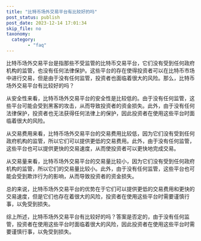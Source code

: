 ```yaml
---
title: "比特币场外交易平台有比较好的吗"
post_status: publish
post_date: 2023-12-14 17:01:34
skip_file: no
taxonomy:
  category:
        - "faq"
---
```


比特币场外交易平台是指那些不受监管的比特币交易平台，它们没有受到任何政府机构的监管，也没有任何法律保护。这些平台的存在使得投资者可以在比特币市场中进行交易，但是由于没有任何监管，投资者也面临着很大的风险。那么，比特币场外交易平台有比较好的吗？

从安全性来看，比特币场外交易平台的安全性是比较低的。由于没有任何监管，这些平台可能会受到黑客的攻击，从而导致投资者的资金损失。此外，由于没有任何法律保护，投资者也无法获得任何法律上的保护，因此投资者在使用这些平台时面临着很大的风险。

从交易费用来看，比特币场外交易平台的交易费用比较低，因为它们没有受到任何政府机构的监管，所以它们可以提供更低的交易费用。此外，由于没有任何监管，这些平台也可以提供更快的交易速度，从而使投资者可以更快地完成交易。

从交易量来看，比特币场外交易平台的交易量比较小，因为它们没有受到任何政府机构的监管，所以它们的交易量比较小。此外，由于没有任何监管，这些平台也可能会受到欺诈行为的影响，从而导致投资者的资金损失。

总的来说，比特币场外交易平台的优势在于它们可以提供更低的交易费用和更快的交易速度，但是它们也存在着很大的风险，投资者在使用这些平台时需要谨慎行事，以免受到损失。

综上所述，比特币场外交易平台有比较好的吗？答案是否定的，由于没有任何监管，投资者在使用这些平台时面临着很大的风险，因此投资者在使用这些平台时需要谨慎行事，以免受到损失。
